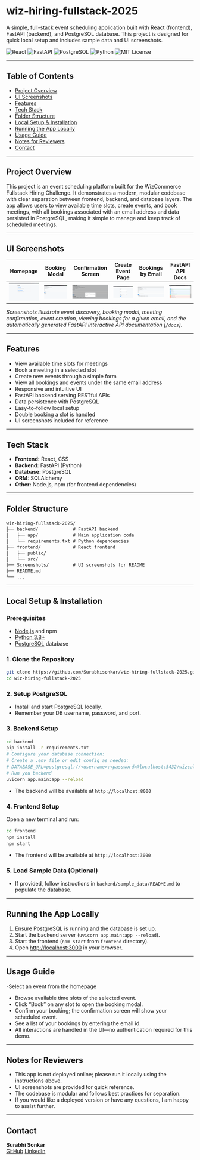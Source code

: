 # wiz-hiring-fullstack-2025

A simple, full-stack event scheduling application built with React (frontend), FastAPI (backend), and PostgreSQL database. This project is designed for quick local setup and includes sample data and UI screenshots.

![React](https://img.shields.io/badge/frontend-React-blue?logo=react)
![FastAPI](https://img.shields.io/badge/backend-FastAPI-green?logo=fastapi)
![PostgreSQL](https://img.shields.io/badge/database-PostgreSQL-blue?logo=postgresql)
![Python](https://img.shields.io/badge/language-Python-blue?logo=python)
![MIT License](https://img.shields.io/badge/license-MIT-lightgrey)

---

## Table of Contents

- [Project Overview](#project-overview)
- [UI Screenshots](#ui-screenshots)
- [Features](#features)
- [Tech Stack](#tech-stack)
- [Folder Structure](#folder-structure)
- [Local Setup & Installation](#local-setup--installation)
- [Running the App Locally](#running-the-app-locally)
- [Usage Guide](#usage-guide)
- [Notes for Reviewers](#notes-for-reviewers)
- [Contact](#contact)

---

## Project Overview

This project is an event scheduling platform built for the WizCommerce Fullstack Hiring Challenge. It demonstrates a modern, modular codebase with clear separation between frontend, backend, and database layers. The app allows users to view available time slots, create events, and book meetings, with all bookings associated with an email address and data persisted in PostgreSQL, making it simple to manage and keep track of scheduled meetings. 

---
## UI Screenshots

| Homepage                         | Booking Modal                    | Confirmation Screen             | Create Event Page                | Bookings by Email                | FastAPI API Docs                   |
|-----------------------------------|----------------------------------|---------------------------------|----------------------------------|-----------------------------------|-------------------------------------|
| ![Home](Screenshots/API/events/HomePage.png) | ![Book](Screenshots/API/events_{event_id}/EventBookingPage.png)    | ![Confirm](Screenshots/API/events_{event_id}_bookings/SuccessfullyBooking.png) | ![Create](Screenshots/API/create-event/create-event_1.png) | ![Bookings](Screenshots/API/events_{event_id}_bookings/BookingEventsUI.png) | ![Docs](Screenshots/FastAPI_docs/FastAPI_docs-1.png) |

*Screenshots illustrate event discovery, booking modal, meeting confirmation, event creation, viewing bookings for a given email, and the automatically generated FastAPI interactive API documentation (`/docs`).*

---

## Features

- View available time slots for meetings
- Book a meeting in a selected slot
- Create new events through a simple form
- View all bookings and events under the same email address
- Responsive and intuitive UI
- FastAPI backend serving RESTful APIs
- Data persistence with PostgreSQL
- Easy-to-follow local setup
- Double booking a slot is handled
- UI screenshots included for reference

---

## Tech Stack

- **Frontend:** React, CSS
- **Backend:** FastAPI (Python)
- **Database:** PostgreSQL
- **ORM:** SQLAlchemy
- **Other:** Node.js, npm (for frontend dependencies)

---

## Folder Structure

```
wiz-hiring-fullstack-2025/
├── backend/             # FastAPI backend
│   ├── app/             # Main application code
│   └── requirements.txt # Python dependencies
├── frontend/            # React frontend
│   ├── public/
│   └── src/
├── Screenshots/         # UI screenshots for README
├── README.md
└── ...
```

---

## Local Setup & Installation

### Prerequisites

- [Node.js](https://nodejs.org/) and npm
- [Python 3.8+](https://www.python.org/)
- [PostgreSQL](https://www.postgresql.org/) database

### 1. Clone the Repository

```bash
git clone https://github.com/Surabhisonkar/wiz-hiring-fullstack-2025.git
cd wiz-hiring-fullstack-2025
```

### 2. Setup PostgreSQL

- Install and start PostgreSQL locally.
- Remember your DB username, password, and port.

### 3. Backend Setup

```bash
cd backend
pip install -r requirements.txt
# Configure your database connection:
# Create a .env file or edit config as needed:
# DATABASE_URL=postgresql://<username>:<password>@localhost:5432/wizcalendly
# Run you backend
uvicorn app.main:app --reload
```
- The backend will be available at `http://localhost:8000`

### 4. Frontend Setup

Open a new terminal and run:

```bash
cd frontend
npm install
npm start
```
- The frontend will be available at `http://localhost:3000`

### 5. Load Sample Data (Optional)

- If provided, follow instructions in `backend/sample_data/README.md` to populate the database.

---

## Running the App Locally

1. Ensure PostgreSQL is running and the database is set up.
2. Start the backend server (`uvicorn app.main:app --reload`).
3. Start the frontend (`npm start` from `frontend` directory).
4. Open [http://localhost:3000](http://localhost:3000) in your browser.

---

## Usage Guide

-Select an event from the homepage
- Browse available time slots of the selected event.
- Click “Book” on any slot to open the booking modal.
- Confirm your booking; the confirmation screen will show your scheduled event.
- See a list of your bookings by entering the email id.
- All interactions are handled in the UI—no authentication required for this demo.

---

## Notes for Reviewers

- This app is not deployed online; please run it locally using the instructions above.
- UI screenshots are provided for quick reference.
- The codebase is modular and follows best practices for separation.
- If you would like a deployed version or have any questions, I am happy to assist further.

---

## Contact

**Surabhi Sonkar**  
[GitHub](https://github.com/Surabhisonkar)
[LinkedIn](https://www.linkedin.com/in/surabhi-sonkar-b068111b6/)
